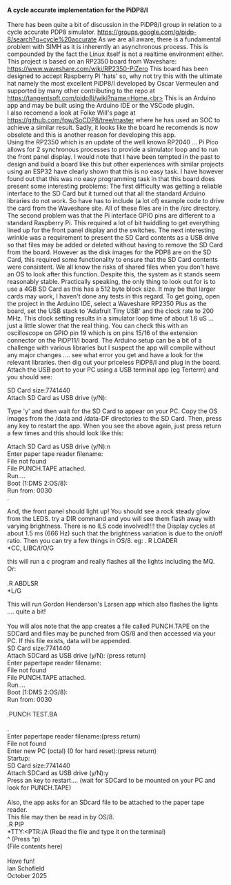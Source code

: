 **A cycle accurate implementation for the PiDP8/I**<br><br>
There has been quite a bit of discussion in the PiDP8/I group in relation to a cycle accurate PDP8 simulator.
https://groups.google.com/g/pidp-8/search?q=cycle%20accurate
As we are all aware, there is a fundamental problem with SIMH as it is inherently an asynchronous process.
This is compounded by the fact the Linux itself is not a realtime environment either.
This project is based on an RP2350 board from Waveshare: https://www.waveshare.com/wiki/RP2350-PiZero
This board has been designed to accept Raspberry Pi 'hats' so, why not try this with the ultimate hat
namely the most excellent PiDP8/I developed by Oscar Vermeulen and supported by many other contributing
to the repo at https://tangentsoft.com/pidp8i/wiki?name=Home.<br>
This is an Arduino app and may be built using the Arduino IDE or the VSCode plugin.<br>
I also recomend a look at Folke Will's page at https://github.com/fpw/SoCDP8/tree/master where he has
used an SOC to achieve a similar result. Sadly, it looks like the board he recomends is now obselete and this is
another reason for developing this app.<br>
Using the RP2350 which is an update of the well known RP2040 ... Pi Pico allows for 2 synchronous
processes to provide a simulator loop and to run the front panel display.
I would note that I have been tempted in the past to design and build a board like this but other
experiences with similar projects using an ESP32 have clearly shown that this is no easy task.
I have however found out that this was no easy programming task in that this board does present
some interesting problems:
The first difficulty was getting a reliable interface to the SD Card but it turned out that all the
standard Arduino libraries do not work. So have has to include (a lot of) example code to drive the card
from the Waveshare site. All of these files are in the /src directory.
The second problem was that the Pi interface GPIO pins are different to a standard Raspberry Pi.
This required a lot of bit twiddling to get everything lined up for the front panel display and the switches.
The next interesting wrinkle was a requirement to present the SD Card contents as a USB drive so that
files may be added or deleted without having to remove the SD Card from the board. However as the disk images
for the PDP8 are on the SD Card, this required some functionality to ensure that the SD Card contents were
consistent. We all know the risks of shared files when you don't have an OS to look after this function.
Despite this, the system as it stands seem reasonably stable.
Practically speaking, the only thing to look out for is to use a 4GB SD Card as this has a 512 byte block size.
It may be that larger cards may work, I haven't done any tests in this regard.
To get going, open the project in the Arduino IDE, select a Waveshare RP2350 Plus as the board, set the
USB stack to 'Adafruit Tiny USB' and the clock rate to 200 MHz. This clock setting results in a
simulator loop time of about 1.6 uS ... just a little slower that the real thing. You can check this with
an oscilloscope on GPIO pin 19 which is on pins 15/16 of the extension connector on the PiDP11/I board.
The Arduino setup can be a bit of a challenge with various libraries but I suspect the app will compile
without any major changes .... see what error you get and have a look for the relevant libraries.
then dig out your priceless PiDP8/I and plug in the board. Attach the USB port to your PC using a USB terminal app (eg Terterm) and you should see:

SD Card size:7741440<br>
Attach SD Card as USB drive (y/N):<br>

Type 'y' and then wait for the SD Card to appear on your PC. Copy the OS images from the /data and /data-DF
directories to the SD Card. Then, press any key to restart the app.
When you see the above again, just press return a few times and this should look like this:

Attach SD Card as USB drive (y/N):n<br>
Enter paper tape reader filename:<br>
File not found<br>
File PUNCH.TAPE attached.<br>
Run....<br>
Boot (1:DMS 2:OS/8):<br>
Run from: 0030<br>
.<br>

And, the front panel should light up! You should see a rock steady glow from the LEDS.
try a DIR command and you will see them flash away with varying brightness.
There is no ILS code involved!!!!
the Display cycles at about 1.5 ms (666 Hz) such that the brightness variation is due to
the on/off ratio.
Then you can try a few things in OS/8.
eg:
. R LOADER<br>
*CC, LIBC/I/O/G<br>

this will run a c program and really flashes all the lights including the MQ.
Or:<br><br>
.R ABDLSR<br>
*L/G<br>

This will run Gordon Henderson's Larsen app which also flashes the lights .... quite a bit!<br><br>
You will alos note that the app creates a file called PUNCH.TAPE on the SDCard and files may be
punched from OS/8 and then accessed via your PC. If this file exists, data will be appended.<br>
SD Card size:7741440<br>
Attach SDCard as USB drive (y/N): (press return)<br>
Enter papertape reader filename:<br>
File not found<br>
File PUNCH.TAPE attached.<br>
Run....<br>
Boot (1:DMS 2:OS/8):<br>
Run from: 0030<br>
<br>
.PUNCH TEST.BA<br>
<br>
.<br>
Enter papertape reader filename:(press return)<br>
File not found<br>
Enter new PC (octal) (0 for hard reset):(press return)<br>
Startup:<br>
SD Card size:7741440<br>
Attach SDCard as USB drive (y/N):y <br>
Press an key to restart.... (wait for SDCard to be mounted on your PC and look for PUNCH.TAPE)<br>
<br>
Also, the app asks for an SDcard file to be attached to the paper tape reader.<br>
This file may then be read in by OS/8.<br>
.R PIP<br>
*TTY:<PTR:/A   (Read the file and type it on the terminal)<br>
^ (Press ^p)<br>
(File contents here)<br><br>
Have fun!<br>
Ian Schofield<br>
October 2025<br><br>


